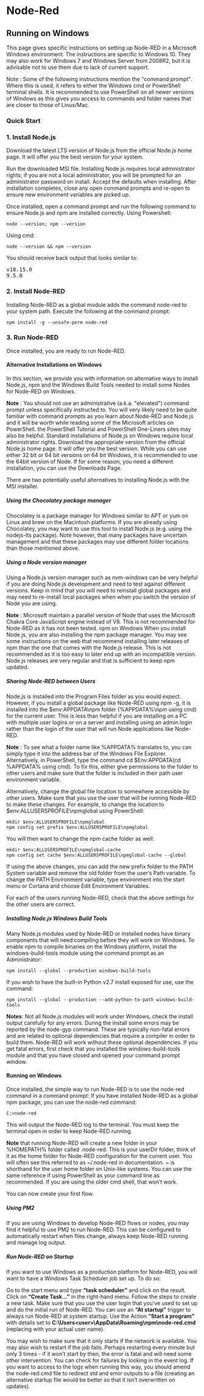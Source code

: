# Node-Red
## Running on Windows
This page gives specific instructions on setting up Node-RED in a Microsoft Windows environment. The instructions are specific to Windows 10. They may also work for Windows 7 and Windows Server from 2008R2, but it is advisable not to use them due to lack of current support.

Note : Some of the following instructions mention the "command prompt". Where this is used, it refers to either the Windows cmd or PowerShell terminal shells. It is recommended to use PowerShell on all newer versions of Windows as this gives you access to commands and folder names that are closer to those of Linux/Mac.
### Quick Start
### 1. Install Node.js
Download the latest LTS version of Node.js from the official Node.js home page. It will offer you the best version for your system.

Run the downloaded MSI file. Installing Node.js requires local administrator rights; if you are not a local administrator, you will be prompted for an administrator password on install. Accept the defaults when installing. After installation completes, close any open command prompts and re-open to ensure new environment variables are picked up.

Once installed, open a command prompt and run the following command to ensure Node.js and npm are installed correctly.
Using Powershell: 
```
node --version; npm --version
```
Using cmd: 
```
node --version && npm --version
```
You should receive back output that looks similar to:
<pre>
v18.15.0
9.5.0
</pre>
### 2. Install Node-RED
Installing Node-RED as a global module adds the command node-red to your system path. Execute the following at the command prompt:
```
npm install -g --unsafe-perm node-red
```
### 3. Run Node-RED
Once installed, you are ready to run Node-RED.
#### Alternative Installations on Windows
In this section, we provide you with information on alternative ways to install Node.js, npm and the Windows Build Tools needed to install some Nodes for Node-RED on Windows.

**Note** : You should not use an administrative (a.k.a. "elevated") command prompt unless specifically instructed to. You will very likely need to be quite familiar with command prompts as you learn about Node-RED and Node.js and it will be worth while reading some of the Microsoft articles on PowerShell. the PowerShell Tutorial and PowerShell One-Liners sites may also be helpful.
Standard installations of Node.js on Windows require local administrator rights. Download the appropriate version from the official Node.js home page. It will offer you the best version. While you can use either 32 bit or 64 bit versions on 64 bit Windows, it is recommended to use the 64bit version of Node. If for some reason, you need a different installation, you can use the Downloads Page.

There are two potentially useful alternatives to installing Node.js with the MSI installer.

##### Using the Chocolatey package manager

Chocolatey is a package manager for Windows similar to APT or yum on Linux and brew on the Macintosh platforms. If you are already using Chocolatey, you may want to use this tool to install Node.js (e.g. using the nodejs-lts package). Note however, that many packages have uncertain management and that these packages may use different folder locations than those mentioned above.

##### Using a Node version manager

Using a Node.js version manager such as nvm-windows can be very helpful if you are doing Node.js development and need to test against different versions. Keep in mind that you will need to reinstall global packages and may need to re-install local packages when when you switch the version of Node you are using.

**Note** : Microsoft maintain a parallel version of Node that uses the Microsoft Chakra Core JavaScript engine instead of V8. This is not recommended for Node-RED as it has not been tested.
npm on Windows
When you install Node.js, you are also installing the npm package manager. You may see some instructions on the web that recommend installing later releases of npm than the one that comes with the Node.js release. This is not recommended as it is too easy to later end up with an incompatible version. Node.js releases are very regular and that is sufficient to keep npm updated.

##### Sharing Node-RED between Users
Node.js is installed into the Program Files folder as you would expect. However, if you install a global package like Node-RED using npm -g, it is installed into the $env:APPDATA\npm folder (%APPDATA%\npm using cmd) for the current user. This is less than helpful if you are installing on a PC with multiple user logins or on a server and installing using an admin login rather than the login of the user that will run Node applications like Node-RED.

**Note** : To see what a folder name like %APPDATA% translates to, you can simply type it into the address bar of the Windows File Explorer. Alternatively, in PowerShell, type the command cd $Env:APPDATA(cd %APPDATA% using cmd).
To fix this, either give permissions to the folder to other users and make sure that the folder is included in their path user environment variable.

Alternatively, change the global file location to somewhere accessible by other users. Make sure that you use the user that will be running Node-RED to make these changes. For example, to change the location to $env:ALLUSERSPROFILE\npmglobal using PowerShell:
```
mkdir $env:ALLUSERSPROFILE\npmglobal
npm config set prefix $env:ALLUSERSPROFILE\npmglobal
```
You will then want to change the npm cache folder as well:
```
mkdir $env:ALLUSERSPROFILE\npmglobal-cache
npm config set cache $env:ALLUSERSPROFILE\npmglobal-cache --global
```
If using the above changes, you can add the new prefix folder to the PATH System variable and remove the old folder from the user’s Path variable. To change the PATH Environment variable, type environment into the start menu or Cortana and choose Edit Environment Variables.

For each of the users running Node-RED, check that the above settings for the other users are correct.

##### Installing Node.js Windows Build Tools
Many Node.js modules used by Node-RED or installed nodes have binary components that will need compiling before they will work on Windows. To enable npm to compile binaries on the Windows platform, install the windows-build-tools module using the command prompt as an Administrator:
```
npm install --global --production windows-build-tools
```
If you wish to have the built-in Python v2.7 install exposed for use, use the command:
```
npm install --global --production --add-python-to-path windows-build-tools
```
**Notes**:
Not all Node.js modules will work under Windows, check the install output carefully for any errors.
During the install some errors may be reported by the node-gyp command. These are typically non-fatal errors and are related to optional dependencies that require a compiler in order to build them. Node-RED will work without these optional dependencies. If you get fatal errors, first check that you installed the windows-build-tools module and that you have closed and opened your command prompt window.
#### Running on Windows
Once installed, the simple way to run Node-RED is to use the node-red command in a command prompt: If you have installed Node-RED as a global npm package, you can use the node-red command:
```
C:>node-red
```
This will output the Node-RED log to the terminal. You must keep the terminal open in order to keep Node-RED running.

**Note** that running Node-RED will create a new folder in your %HOMEPATH% folder called .node-red. This is your userDir folder, think of it as the home folder for Node-RED configuration for the current user. You will often see this referred to as ~/.node-red in documentation. ~ is shorthand for the user home folder on Unix-like systems. You can use the same reference if using PowerShell as your command line as recommended. If you are using the older cmd shell, that won’t work.

You can now create your first flow.

##### Using PM2
If you are using Windows to develop Node-RED flows or nodes, you may find it helpful to use PM2 to run Node-RED. This can be configured to automatically restart when files change, always keep Node-RED running and manage log output.

##### Run Node-RED on Startup
If you want to use Windows as a production platform for Node-RED, you will want to have a Windows Task Scheduler job set up. To do so:

Go to the start menu and type **“task scheduler”** and click on the result.
Click on **“Create Task…”** in the right-hand menu. Follow the steps to create a new task.
Make sure that you use the user login that you’ve used to set up and do the initial run of Node-RED. You can use an **“At startup”** trigger to always run Node-RED at system startup. Use the Action **“Start a program”** with details set to **C:\Users\<user>\AppData\Roaming\npm\node-red.cmd** (replacing <user> with your actual user name).

You may wish to make sure that it only starts if the network is available. You may also wish to restart if the job fails. Perhaps restarting every minute but only 3 times - if it won’t start by then, the error is fatal and will need some other intervention. You can check for failures by looking in the event log. If you want to access to the logs when running this way, you should amend the node-red.cmd file to redirect std and error outputs to a file (creating an alternative startup file would be better so that it isn’t overwritten on updates).
